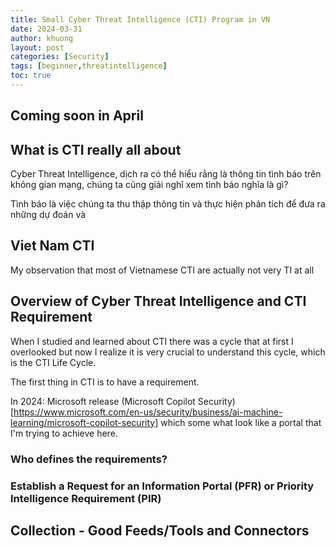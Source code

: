 ```yaml
---
title: Small Cyber Threat Intelligence (CTI) Program in VN
date: 2024-03-31
author: khuong
layout: post
categories: [Security]
tags: [beginner,threatintelligence]   
toc: true
---
```


## Coming soon in April 

## What is CTI really all about

Cyber Threat Intelligence, dịch ra có thể hiểu rằng là thông tin tình báo trên không gian mạng, chúng ta cũng giải nghĩ xem tình báo nghĩa là gì?

Tình báo là việc chúng ta thu thập thông tin và thực hiện phân tích để đưa ra những dự đoán và 

## Viet Nam CTI 

My observation that most of Vietnamese CTI are actually not very TI at all

## Overview of Cyber Threat Intelligence and CTI Requirement


When I studied and learned about CTI there was a cycle that at first I overlooked but now I realize it is very crucial to understand this cycle, which is the CTI Life Cycle.

The first thing in CTI is to have a requirement.

In 2024: Microsoft release (Microsoft Copilot Security)[https://www.microsoft.com/en-us/security/business/ai-machine-learning/microsoft-copilot-security] which some what look like a portal that I'm trying to achieve here. 

### Who defines the requirements?

### Establish a Request for an Information Portal (PFR) or Priority Intelligence Requirement (PIR) 

## Collection - Good Feeds/Tools and Connectors



